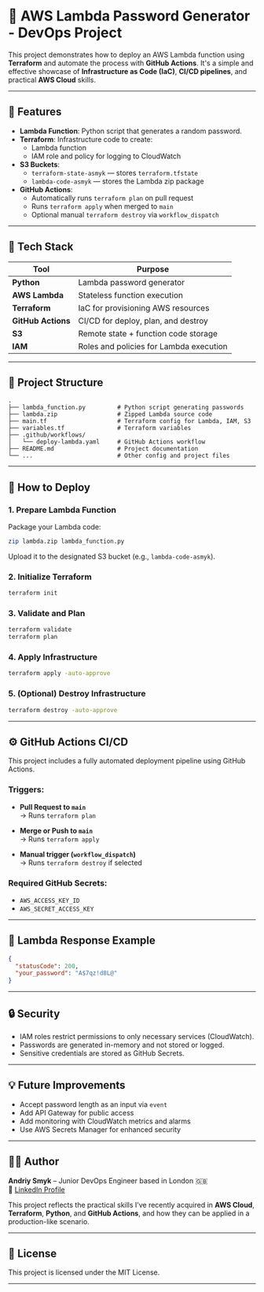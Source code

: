 # 🔐 AWS Lambda Password Generator - DevOps Project

This project demonstrates how to deploy an AWS Lambda function using **Terraform** and automate the process with **GitHub Actions**. It's a simple and effective showcase of **Infrastructure as Code (IaC)**, **CI/CD pipelines**, and practical **AWS Cloud** skills.

---

## 📌 Features

- **Lambda Function**: Python script that generates a random password.
- **Terraform**: Infrastructure code to create:
  - Lambda function
  - IAM role and policy for logging to CloudWatch
- **S3 Buckets**:
  - `terraform-state-asmyk` — stores `terraform.tfstate`
  - `lambda-code-asmyk` — stores the Lambda zip package
- **GitHub Actions**:
  - Automatically runs `terraform plan` on pull request
  - Runs `terraform apply` when merged to `main`
  - Optional manual `terraform destroy` via `workflow_dispatch`

---

## 🧰 Tech Stack

| Tool             | Purpose                                 |
|------------------|------------------------------------------|
| **Python**       | Lambda password generator                |
| **AWS Lambda**   | Stateless function execution             |
| **Terraform**    | IaC for provisioning AWS resources       |
| **GitHub Actions** | CI/CD for deploy, plan, and destroy     |
| **S3**           | Remote state + function code storage     |
| **IAM**          | Roles and policies for Lambda execution  |

---

## 📁 Project Structure

```
.
├── lambda_function.py         # Python script generating passwords
├── lambda.zip                 # Zipped Lambda source code
├── main.tf                    # Terraform config for Lambda, IAM, S3
├── variables.tf               # Terraform variables
├── .github/workflows/
│   └── deploy-lambda.yaml     # GitHub Actions workflow
├── README.md                  # Project documentation
└── ...                        # Other config and project files
```

---

## 🚀 How to Deploy

### 1. Prepare Lambda Function

Package your Lambda code:

```bash
zip lambda.zip lambda_function.py
```

Upload it to the designated S3 bucket (e.g., `lambda-code-asmyk`).

### 2. Initialize Terraform

```bash
terraform init
```

### 3. Validate and Plan

```bash
terraform validate
terraform plan
```

### 4. Apply Infrastructure

```bash
terraform apply -auto-approve
```

### 5. (Optional) Destroy Infrastructure

```bash
terraform destroy -auto-approve
```

---

## ⚙️ GitHub Actions CI/CD

This project includes a fully automated deployment pipeline using GitHub Actions.

### Triggers:

- **Pull Request to `main`**  
  → Runs `terraform plan`

- **Merge or Push to `main`**  
  → Runs `terraform apply`

- **Manual trigger (`workflow_dispatch`)**  
  → Runs `terraform destroy` if selected

### Required GitHub Secrets:

- `AWS_ACCESS_KEY_ID`
- `AWS_SECRET_ACCESS_KEY`

---

## 🧲 Lambda Response Example

```json
{
  "statusCode": 200,
  "your_password": "A$7qz!d8L@"
}
```

---

## 🔒 Security

- IAM roles restrict permissions to only necessary services (CloudWatch).
- Passwords are generated in-memory and not stored or logged.
- Sensitive credentials are stored as GitHub Secrets.

---

## 💡 Future Improvements

- Accept password length as an input via `event`
- Add API Gateway for public access
- Add monitoring with CloudWatch metrics and alarms
- Use AWS Secrets Manager for enhanced security

---

## 👨‍💻 Author

**Andriy Smyk** – Junior DevOps Engineer based in London 🇬🇧  
🔗 [LinkedIn Profile](https://www.linkedin.com/in/andriy-smyk-b5446311b)

This project reflects the practical skills I’ve recently acquired in **AWS Cloud**, **Terraform**, **Python**, and **GitHub Actions**, and how they can be applied in a production-like scenario.

---

## 📄 License

This project is licensed under the MIT License.

---

<!-- Minor update for PR trigger -->

